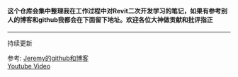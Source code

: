 #### 这个仓库会集中整理我在工作过程中对Revit二次开发学习的笔记，如果有参考别人的博客和github我都会在下面留下地址。欢迎各位大神做贡献和批评指正
**************
持续更新





参考:
[Jeremy的github和博客](https://github.com/jeremytammik/the_building_coder_samples)  
[Youtube Video](https://youtu.be/oN_Wu2hcmag)
